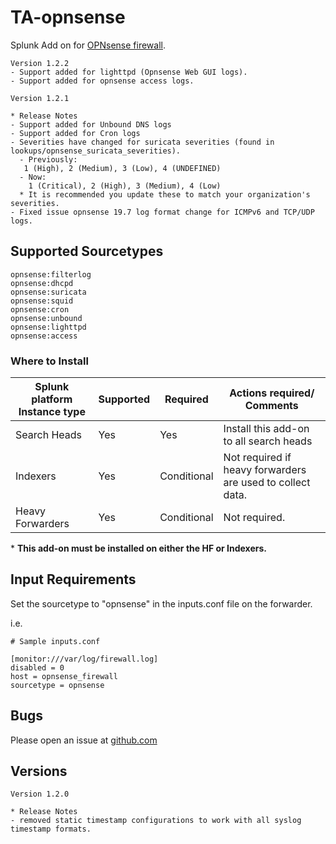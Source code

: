 # TA-opnsense
Splunk Add on for [OPNsense firewall](https://opnsense.org/).

```
Version 1.2.2
- Support added for lighttpd (Opnsense Web GUI logs).
- Support added for opnsense access logs.

Version 1.2.1

* Release Notes
- Support added for Unbound DNS logs
- Support added for Cron logs
- Severities have changed for suricata severities (found in lookups/opnsense_suricata_severities).
  - Previously:
   1 (High), 2 (Medium), 3 (Low), 4 (UNDEFINED)
  - Now:
    1 (Critical), 2 (High), 3 (Medium), 4 (Low)
  * It is recommended you update these to match your organization's severities.
- Fixed issue opnsense 19.7 log format change for ICMPv6 and TCP/UDP logs.
```

## Supported Sourcetypes
```
opnsense:filterlog
opnsense:dhcpd
opnsense:suricata
opnsense:squid
opnsense:cron
opnsense:unbound
opnsense:lighttpd
opnsense:access
```

### Where to Install
Splunk platform Instance type | Supported | Required | Actions required/ Comments
----------------------------- | --------- | -------- | --------------------------
Search Heads | Yes | Yes | Install this add-on to all search heads
Indexers | Yes | Conditional | Not required if heavy forwarders are used to collect data.
Heavy Forwarders | Yes | Conditional | Not required.

\* **This add-on must be installed on either the HF or Indexers.**

## Input Requirements
Set the sourcetype to "opnsense" in the inputs.conf file on the forwarder.

i.e.

```
# Sample inputs.conf

[monitor:///var/log/firewall.log]
disabled = 0
host = opnsense_firewall
sourcetype = opnsense
```

## Bugs
Please open an issue at [github.com](https://github.com/ZachChristensen28/TA-opnsense)

## Versions

```
Version 1.2.0

* Release Notes
- removed static timestamp configurations to work with all syslog timestamp formats.
```
